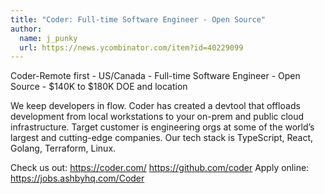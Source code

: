 ```yaml
---
title: "Coder: Full-time Software Engineer - Open Source"
author:
  name: j_punky
  url: https://news.ycombinator.com/item?id=40229099
---
```

Coder-Remote first - US&#x2F;Canada - Full-time Software Engineer - Open Source - $140K to $180K DOE and location

We keep developers in flow. Coder has created a devtool that offloads development from local workstations to your on-prem and public cloud infrastructure. Target customer is engineering orgs at some of the world’s largest and cutting-edge companies. Our tech stack is TypeScript, React, Golang, Terraform, Linux.

Check us out: <a href="https:&#x2F;&#x2F;coder.com&#x2F;" rel="nofollow">https:&#x2F;&#x2F;coder.com&#x2F;</a> <a href="https:&#x2F;&#x2F;github.com&#x2F;coder">https:&#x2F;&#x2F;github.com&#x2F;coder</a>
Apply online: <a href="https:&#x2F;&#x2F;jobs.ashbyhq.com&#x2F;Coder">https:&#x2F;&#x2F;jobs.ashbyhq.com&#x2F;Coder</a>
